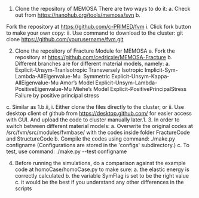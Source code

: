 1.	Clone the repository of MEMOSA
There are two ways to do it:
a.	Check out from https://nanohub.org/tools/memosa/svn
b.	

Fork the repository at https://github.com/c-PRIMED/fvm
i.	Click fork button to make your own copy:
ii.	Use command to download to the cluster: git clone https://github.com/yourusername/fvm.git


2.	Clone the repository of Fracture Module for MEMOSA
a.	Fork the repository at https://github.com/cedricxie/MEMOSA-Fracture
b.	Different branches are for different material models, namely:
a.	
Explicit-Unsym-TranIsotropic
Transversely Isotropic
Implicit-Sym-Lambda-AllEigenvalue-Mu 
Symmetric
Explicit-Unsym-Kappa-AllEigenvalue-Mu
Amor’s Model
Explicit-Unsym-Lambda-PositiveEigenvalue-Mu
Miehe’s Model
Explicit-PositivePrincipalStress
Failure by positive principal stress

c.	Similar as 1.b.ii, 
i.	Either clone the files directly to the cluster, or
ii.	Use desktop client of github from https://desktop.github.com/ for easier access with GUI. And upload the code to cluster manually later.1.	3.	In order to switch between different material models:
a.	Overwrite the original codes at /src/fvm/src/modules/fvmbase/ with the codes inside folder FractureCode and StructureCode
b.	Compile the codes using command: ./make.py configname (Configurations are stored in the 'configs' subdirectory.)
c.	To test, use command: ./make.py --test configname


4.	Before running the simulations, do a comparison against the example code at homoCase/homoCase.py to make sure:
a.	the elastic energy is correctly calculated
b.	the variable SymFlag is set to be the right value
c.	it would be the best if you understand any other differences in the scripts
